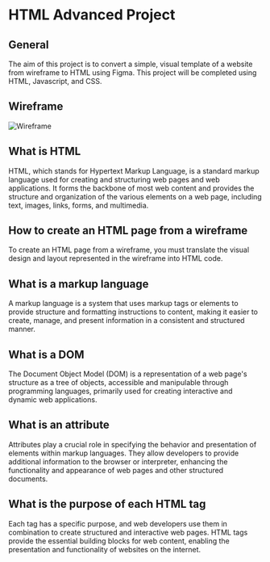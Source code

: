 # HTML Advanced Project

## General

The aim of this project is to convert a simple, visual template of a website from wireframe to HTML using Figma. This project will be completed using HTML, Javascript, and CSS.

## Wireframe

![Wireframe]()

## What is HTML

HTML, which stands for Hypertext Markup Language, is a standard markup language used for creating and structuring web pages and web applications. It forms the backbone of most web content and provides the structure and organization of the various elements on a web page, including text, images, links, forms, and multimedia.

## How to create an HTML page from a wireframe

To create an HTML page from a wireframe, you must translate the visual design and layout represented in the wireframe into HTML code.

## What is a markup language

A markup language is a system that uses markup tags or elements to provide structure and formatting instructions to content, making it easier to create, manage, and present information in a consistent and structured manner.

## What is a DOM

The Document Object Model (DOM) is a representation of a web page's structure as a tree of objects, accessible and manipulable through programming languages, primarily used for creating interactive and dynamic web applications.

## What is an attribute

Attributes play a crucial role in specifying the behavior and presentation of elements within markup languages. They allow developers to provide additional information to the browser or interpreter, enhancing the functionality and appearance of web pages and other structured documents.

## What is the purpose of each HTML tag

Each tag has a specific purpose, and web developers use them in combination to create structured and interactive web pages. HTML tags provide the essential building blocks for web content, enabling the presentation and functionality of websites on the internet.
